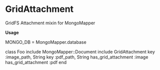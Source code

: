 GridAttachment
==============

GridFS Attachment mixin for MongoMapper

**Usage**

  MONGO_DB = MongoMapper.database

  class Foo
    include MongoMapper::Document
    include GridAttachment
    key :image_path, String
    key :pdf_path, String
    has_grid_attachment :image
    has_grid_attachment :pdf
  end
